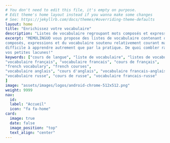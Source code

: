 ```yaml
---
# You don't need to edit this file, it's empty on purpose.
# Edit theme's home layout instead if you wanna make some changes
# See: https://jekyllrb.com/docs/themes/#overriding-theme-defaults
layout: home
title: "Enrichissez votre vocabulaire"
description: "Listes de vocabulaire regroupant mots composés et expressions courantes difficile à apprendre autrement que par la pratique."
excerpt: "MEMOLINGUO vous propose des listes de vocabulaire contenant des mots
composés, expressions et du vocabulaire soutenu relativement courant mais
difficile à apprendre autrement que par la pratique. De quoi combler rapidement
vos petites lacunes!"
keywords: ["cours de langue", "liste de vocabulaire", "listes de vocabulaire",
"vocabulaire français", "vocabulaire francais", "cours de français",
"french vocabulary", "french courses",
"vocabulaire anglais", "cours d'anglais", "vocabulaire francais-anglais",
"vocabulaire russe", "cours de russe", "vocabulaire francais-russe"
]
image: "assets/images/logos/android-chrome-512x512.png"
weight: 9999
nav:
  id:
  label: "Accueil"
  icon: "fa fa-home"
card:
  image: true
  date: false
  image_position: "top"
  text_align: "center"
---
```

